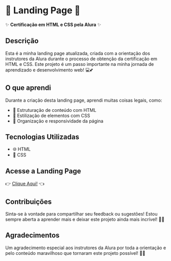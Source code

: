 # 🌸 Landing Page 🌸

✨ **Certificação em HTML e CSS pela Alura** ✨

## Descrição

Esta é a minha landing page atualizada, criada com a orientação dos instrutores da Alura durante o processo de obtenção da certificação em HTML e CSS. Este projeto é um passo importante na minha jornada de aprendizado e desenvolvimento web! 💻💕

## O que aprendi

Durante a criação desta landing page, aprendi muitas coisas legais, como:

- 📝 Estruturação de conteúdo com HTML
- 🎨 Estilização de elementos com CSS
- 📱 Organização e responsividade da página

## Tecnologias Utilizadas

- 🌐 HTML
- 🎨 CSS

## Acesse a Landing Page

👉 [Clique Aqui!](https://purikoi.github.io/Landing-Page/) 👈

## Contribuições

Sinta-se à vontade para compartilhar seu feedback ou sugestões! Estou sempre aberta a aprender mais e deixar este projeto ainda mais incrível! 🌟💖

## Agradecimentos

Um agradecimento especial aos instrutores da Alura por toda a orientação e pelo conteúdo maravilhoso que tornaram este projeto possível! 🎉✨
